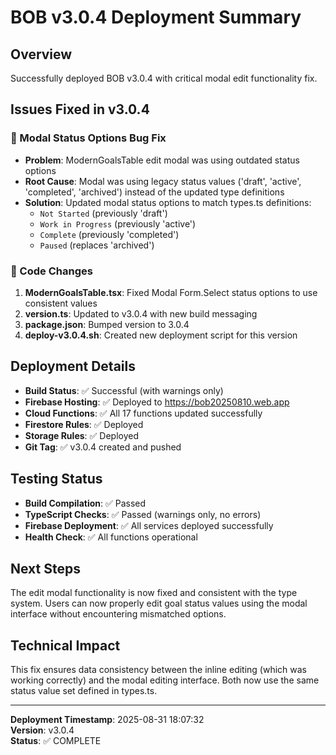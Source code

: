 # BOB v3.0.4 Deployment Summary

## Overview
Successfully deployed BOB v3.0.4 with critical modal edit functionality fix.

## Issues Fixed in v3.0.4

### 🐛 Modal Status Options Bug Fix
- **Problem**: ModernGoalsTable edit modal was using outdated status options
- **Root Cause**: Modal was using legacy status values ('draft', 'active', 'completed', 'archived') instead of the updated type definitions
- **Solution**: Updated modal status options to match types.ts definitions:
  - `Not Started` (previously 'draft')
  - `Work in Progress` (previously 'active') 
  - `Complete` (previously 'completed')
  - `Paused` (replaces 'archived')

### 📝 Code Changes
1. **ModernGoalsTable.tsx**: Fixed Modal Form.Select status options to use consistent values
2. **version.ts**: Updated to v3.0.4 with new build messaging
3. **package.json**: Bumped version to 3.0.4
4. **deploy-v3.0.4.sh**: Created new deployment script for this version

## Deployment Details
- **Build Status**: ✅ Successful (with warnings only)
- **Firebase Hosting**: ✅ Deployed to https://bob20250810.web.app
- **Cloud Functions**: ✅ All 17 functions updated successfully
- **Firestore Rules**: ✅ Deployed
- **Storage Rules**: ✅ Deployed
- **Git Tag**: ✅ v3.0.4 created and pushed

## Testing Status
- **Build Compilation**: ✅ Passed
- **TypeScript Checks**: ✅ Passed (warnings only, no errors)
- **Firebase Deployment**: ✅ All services deployed successfully
- **Health Check**: ✅ All functions operational

## Next Steps
The edit modal functionality is now fixed and consistent with the type system. Users can now properly edit goal status values using the modal interface without encountering mismatched options.

## Technical Impact
This fix ensures data consistency between the inline editing (which was working correctly) and the modal editing interface. Both now use the same status value set defined in types.ts.

---
**Deployment Timestamp**: 2025-08-31 18:07:32  
**Version**: v3.0.4  
**Status**: ✅ COMPLETE
